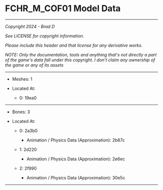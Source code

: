 # FCHR_M_COF01 Model Data

---

*Copyright 2024 - Brad D*

*See LICENSE for copyright information.*

*Please include this header and that license for any derivative works.*

*NOTE: Only the documentation, tools and anything that's not directly a part of the game's data fall under this copyright. I don't claim any ownership of the game or any of its assets*

---

* Meshes: 1

* Located At:

  * 0: 19ea0

---

* Bones: 3

* Located At:

  * 0: 2a3b0

    * Animation / Physics Data (Approximation): 2b87c

  * 1: 2d220

    * Animation / Physics Data (Approximation): 2e6ec

  * 2: 2f990

    * Animation / Physics Data (Approximation): 30e5c

---

